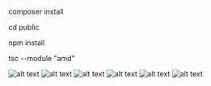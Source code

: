 composer install 

cd public

npm install

tsc --module "amd"

![alt text](https://i.ibb.co/54xKcWd/Zrzut-ekranu-z-2019-02-02-12-05-40.png)
![alt text](https://i.ibb.co/f49pb1S/Zrzut-ekranu-z-2019-02-03-23-39-57.png)
![alt text](https://i.ibb.co/NpfkyDy/Zrzut-ekranu-z-2019-02-03-23-35-17.png)
![alt text](https://i.ibb.co/SKPJL6k/Zrzut-ekranu-z-2019-02-03-23-37-27.png)
![alt text](https://i.ibb.co/tBsMZfX/Zrzut-ekranu-z-2019-02-03-23-37-56.png)
![alt text](https://i.ibb.co/519GPG2/Zrzut-ekranu-z-2019-02-03-23-38-26.png)